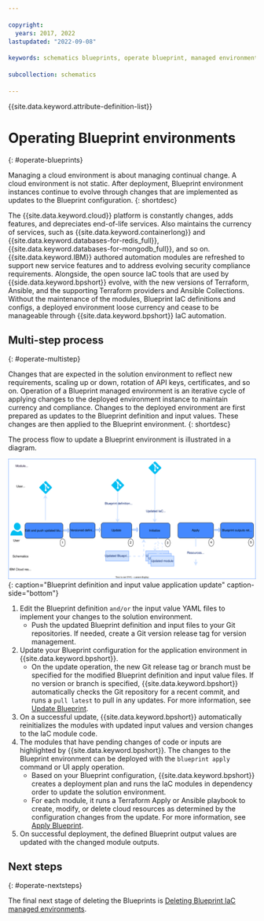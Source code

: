 ```yaml
---

copyright:
  years: 2017, 2022
lastupdated: "2022-09-08"

keywords: schematics blueprints, operate blueprint, managed environments

subcollection: schematics

---
```


{{site.data.keyword.attribute-definition-list}}

# Operating Blueprint environments
{: #operate-blueprints}

Managing a cloud environment is about managing continual change. A cloud environment is not static. After deployment, Blueprint environment instances continue to evolve through changes that are implemented as updates to the Blueprint configuration.
{: shortdesc}

The {{site.data.keyword.cloud}} platform is constantly changes, adds features, and depreciates end-of-life services. Also maintains the currency of services, such as {{site.data.keyword.containerlong}} and {{site.data.keyword.databases-for-redis_full}}, {{site.data.keyword.databases-for-mongodb_full}}, and so on. {{site.data.keyword.IBM}} authored automation modules are refreshed to support new service features and to address evolving security compliance requirements. Alongside, the open source IaC tools that are used by {{side.data.keyword.bpshort}} evolve, with the new versions of Terraform, Ansible, and the supporting Terraform providers and Ansible Collections. Without the maintenance of the modules, Blueprint IaC definitions and configs, a deployed environment loose currency and cease to be manageable through {{site.data.keyword.bpshort}} IaC automation.   

## Multi-step process
{: #operate-multistep}

Changes that are expected in the solution environment to reflect new requirements, scaling up or down, rotation of API keys, certificates, and so on. Operation of a Blueprint managed environment is an iterative cycle of applying changes to the deployed environment instance to maintain currency and compliance. Changes to the deployed environment are first prepared as updates to the Blueprint definition and input values. These changes are then applied to the Blueprint environment.
{: shortdesc}

The process flow to update a Blueprint environment is illustrated in a diagram.

![Blueprint definition and input value application update](../images/sc-bp-operate.svg){: caption="Blueprint definition and input value application update" caption-side="bottom"}

1. Edit the Blueprint definition `and/or` the input value YAML files to implement your changes to the solution environment. 
    - Push the updated Blueprint definition and input files to your Git repositories. If needed, create a Git version release tag for version management. 
2. Update your Blueprint configuration for the application environment in {{site.data.keyword.bpshort}}. 
    - On the update operation, the new Git release tag or branch must be specified for the modified Blueprint definition and input value files. If no version or branch is specified, {{site.data.keyword.bpshort}} automatically checks the Git repository for a recent commit, and runs a `pull latest` to pull in any updates. For more information, see [Update Blueprint](/docs/schematics?topic=schematics-schematics-cli-reference#schematics-blueprint-update).
3. On a successful update, {{site.data.keyword.bpshort}} automatically reinitializes the modules with updated input values and version changes to the IaC module code.  
4. The modules that have pending changes of code or inputs are highlighted by {{site.data.keyword.bpshort}}. The changes to the Blueprint environment can be deployed with the `blueprint apply` command or UI apply operation.
    - Based on your Blueprint configuration, {{site.data.keyword.bpshort}} creates a deployment plan and runs the IaC modules in dependency order to update the solution environment.
    - For each module, it runs a Terraform Apply or Ansible playbook to create, modify, or delete cloud resources as determined by the configuration changes from the update. For more information, see [Apply Blueprint](/docs/schematics?topic=schematics-schematics-cli-reference#schematics-blueprint-install).  
5. On successful deployment, the defined Blueprint output values are updated with the changed module outputs.

## Next steps
{: #operate-nextsteps}

The final next stage of deleting the Blueprints is [Deleting Blueprint IaC managed environments](/docs/schematics?topic=schematics-delete-blueprints). 
